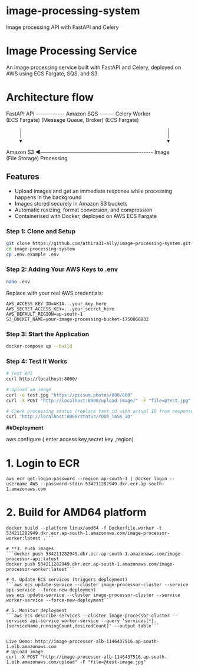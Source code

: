 # image-processing-system
Image processing API with FastAPI and Celery

# Image Processing Service
An image processing service built with FastAPI and Celery, deployed on AWS using ECS Fargate, SQS, and S3.

# Architecture flow
       
   FastAPI API   ────------   Amazon SQS               ────  Celery Worker  
   (ECS Fargate)             (Message Queue, Broker)         (ECS Fargate)  
       
         │                                                       │
         │                                                       │
         ▼                                                       ▼
                           
   Amazon S3     ◄───────────────────────────------     Image         
   (File Storage)                                      Processing    
                           
## Features

- Upload images and get an immediate response while processing happens in the background
- Images stored securely in Amazon S3 buckets
-  Automatic resizing, format conversion, and compression
-  Containerised with Docker, deployed on AWS ECS Fargate


### Step 1: Clone and Setup
```bash
git clone https://github.com/athira31-ally/image-processing-system.git
cd image-processing-system
cp .env.example .env
```

### Step 2: Adding Your AWS Keys to .env
```bash
nano .env
```
Replace with your real AWS credentials:
```
AWS_ACCESS_KEY_ID=AKIA...your_key_here
AWS_SECRET_ACCESS_KEY=...your_secret_here
AWS_DEFAULT_REGION=ap-south-1
S3_BUCKET_NAME=your-image-processing-bucket-1750868832
```

### Step 3: Start the Application
```bash
docker-compose up --build
```


### Step 4: Test It Works
```bash
# Test API
curl http://localhost:8000/

# Upload an image
curl -o test.jpg "https://picsum.photos/800/600"
curl -X POST "http://localhost:8000/upload-image/" -F "file=@test.jpg"

# Check processing status (replace task_id with actual ID from response to know the status)
curl "http://localhost:8000/status/YOUR_TASK_ID"
```
**##Deployment**


aws configure ( enter access key,secret key ,region)


# 1. Login to ECR
 ```aws ecr get-login-password --region ap-south-1 | docker login --username AWS --password-stdin 534211282949.dkr.ecr.ap-south-1.amazonaws.com```

# 2. Build for AMD64 platform 
```docker build --platform linux/amd64 -t 534211282949.dkr.ecr.ap-south-1.amazonaws.com/image-processor-api:latest .
docker build --platform linux/amd64 -f Dockerfile.worker -t 534211282949.dkr.ecr.ap-south-1.amazonaws.com/image-processor-worker:latest .```

# **3. Push images
```docker push 534211282949.dkr.ecr.ap-south-1.amazonaws.com/image-processor-api:latest
docker push 534211282949.dkr.ecr.ap-south-1.amazonaws.com/image-processor-worker:latest```

# 4. Update ECS services (triggers deployment)
```aws ecs update-service --cluster image-processor-cluster --service api-service --force-new-deployment
aws ecs update-service --cluster image-processor-cluster --service worker-service --force-new-deployment```

# 5. Monitor deployment
```aws ecs describe-services --cluster image-processor-cluster --services api-service worker-service --query 'services[*].[serviceName,runningCount,desiredCount]' --output table```


Live Demo: http://image-processor-alb-1146437516.ap-south-1.elb.amazonaws.com
# Upload image
curl -X POST "http://image-processor-alb-1146437516.ap-south-1.elb.amazonaws.com/upload" -F "file=@test-image.jpg"

